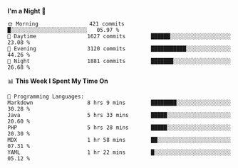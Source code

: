 <!--START_SECTION:waka-->
**I'm a Night 🦉** 

```text
🌞 Morning                421 commits         █░░░░░░░░░░░░░░░░░░░░░░░░   05.97 % 
🌆 Daytime                1627 commits        ██████░░░░░░░░░░░░░░░░░░░   23.08 % 
🌃 Evening                3120 commits        ███████████░░░░░░░░░░░░░░   44.26 % 
🌙 Night                  1881 commits        ███████░░░░░░░░░░░░░░░░░░   26.68 % 
```


📊 **This Week I Spent My Time On** 

```text
💬 Programming Languages: 
Markdown                 8 hrs 9 mins        ████████░░░░░░░░░░░░░░░░░   30.28 % 
Java                     5 hrs 33 mins       █████░░░░░░░░░░░░░░░░░░░░   20.60 % 
PHP                      5 hrs 28 mins       █████░░░░░░░░░░░░░░░░░░░░   20.30 % 
MDX                      1 hr 58 mins        ██░░░░░░░░░░░░░░░░░░░░░░░   07.31 % 
YAML                     1 hr 22 mins        █░░░░░░░░░░░░░░░░░░░░░░░░   05.12 % 
```


<!--END_SECTION:waka-->
